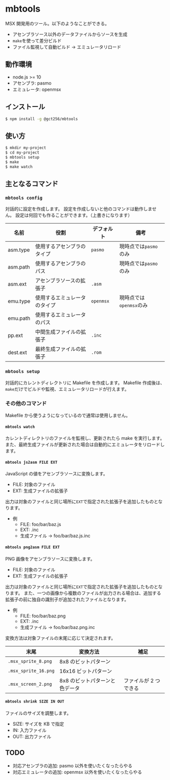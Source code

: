 # mbtools

MSX 開発用のツール。以下のようなことができる。

- アセンブラソース以外のデータファイルからソースを生成
- `make`を使って差分ビルド
- ファイル監視して自動ビルド → エミュレータリロード

## 動作環境

- node.js >= 10
- アセンブラ: pasmo
- エミュレータ: openmsx

## インストール

```sh
$ npm install -g @gct256/mbtools
```

## 使い方

```sh
$ mkdir my-project
$ cd my-project
$ mbtools setup
$ make
$ make watch
```

## 主となるコマンド

### `mbtools config`

対話的に設定を作成します。
設定を作成しないと他のコマンドは動作しません。
設定は何回でも作ることができます。（上書きになります）

| 名前     | 役割                         | デフォルト | 備考                    |
| -------- | ---------------------------- | ---------- | ----------------------- |
| asm.type | 使用するアセンブラのタイプ   | `pasmo`    | 現時点では`pasmo`のみ   |
| asm.path | 使用するアセンブラのパス     |            | 現時点では`pasmo`のみ   |
| asm.ext  | アセンブラソースの拡張子     | `.asm`     |                         |
| emu.type | 使用するエミュレータのタイプ | `openmsx`  | 現時点では`openmsx`のみ |
| emu.path | 使用するエミュレータのパス   |            |                         |
| pp.ext   | 中間生成ファイルの拡張子     | `.inc`     |                         |
| dest.ext | 最終生成ファイルの拡張子     | `.rom`     |                         |

### `mbtools setup`

対話的にカレントディレクトリに Makefile を作成します。
Makefile 作成後は、`make`だけでビルドや監視、エミュレータリロードが行えます。

### その他のコマンド

Makefile から使うようになっているので通常は使用しません。

#### `mbtools watch`

カレントディレクトリのファイルを監視し、更新されたら make を実行します。
また、最終生成ファイルが更新された場合は自動的にエミュレータをリロードします。

#### `mbtools js2asm FILE EXT`

JavaScript の値をアセンブラソースに変換します。

- FILE: 対象のファイル
- EXT: 生成ファイルの拡張子

出力は対象のファイルと同じ場所に`EXT`で指定された拡張子を追加したものとなります。

- 例
  - FILE: foo/bar/baz.js
  - EXT: .inc
  - 生成ファイル → foo/bar/baz.js.inc

#### `mbtools png2asm FILE EXT`

PNG 画像をアセンブラソースに変換します。

- FILE: 対象のファイル
- EXT: 生成ファイルの拡張子

出力は対象のファイルと同じ場所に`EXT`で指定された拡張子を追加したものとなります。
また、一つの画像から複数のファイルが出力される場合は、追加する拡張子の前に独自の識別子が追加されたファイルとなります。

- 例
  - FILE: foo/bar/baz.png
  - EXT: .inc
  - 生成ファイル → foo/bar/baz.png.inc

変換方法は対象ファイルの末尾に応じて決定されます。

| 末尾                 | 変換方法                       | 補足                  |
| -------------------- | ------------------------------ | --------------------- |
| `.msx_sprite_8.png`  | 8x8 のビットパターン           |                       |
| `.msx_sprite_16.png` | 16x16 ビットパターン           |                       |
| `.msx_screen_2.png`  | 8x8 のビットパターンと色データ | ファイルが 2 つできる |

#### `mbtools shrink SIZE IN OUT`

ファイルのサイズを調整します。

- SIZE: サイズを KB で指定
- IN: 入力ファイル
- OUT: 出力ファイル

## TODO

- 対応アセンブラの追加: pasmo 以外を使いたくなったらやる
- 対応エミュレータの追加: openmsx 以外を使いたくなったらやる
